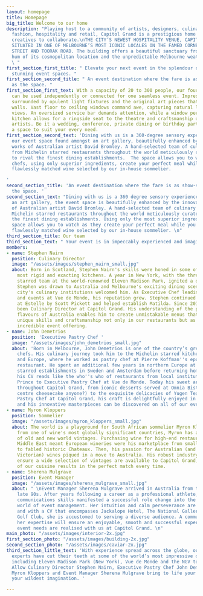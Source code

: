 ```yaml
---
layout: homepage
title: Homepage
big_title: Welcome to our home
description: "Playing host to a community of artists, designers, culinary experts,
  fashion, hospitality and retail, Capitol Grand is a prestigious home for like-minded
  creatives to collaborate.\nTHE CITY’S NEWEST HOSPITALITY VENUE, CAPITOL GRAND, IS
  SITUATED IN ONE OF MELBOURNE’S MOST ICONIC LOCALES ON THE FAMED CORNER OF CHAPEL
  STREET AND TOORAK ROAD. The building offers a beautiful sanctuary from the busy
  hum of its cosmopolitan location and the unpredictable Melbourne weather outside.
  \ "
first_section_first_title: " Elevate your next event in the splendour of Capitol Grand’s
  stunning event spaces. "
first_section_second_title: " An event destination where the fare is as show-stopping
  as the space. "
first_section_first_text: With a capacity of 20 to 300 people, our four distinct spaces
  can be used independently or connected for one seamless event. Impress your guests
  surrounded by opulent light fixtures and the original art pieces that adorn our
  walls. Vast floor to ceiling windows command awe, capturing natural light and uninterrupted
  views. An oversized service bar demands attention, while a window peering into the
  kitchen allows for a ringside seat to the theatre and craftsmanship of our culinary
  artists. Be it a wedding, conference, private dining or birthday party; we have
  a space to suit your every need.
first_section_second_text: 'Dining with us is a 360-degree sensory experience. Discover
  our event space found amongst an art gallery, beautifully enhanced by the innovative
  works of Australian artist David Bromley. A hand-selected team of culinary experts
  from Michelin starred restaurants throughout the world meticulously curate menus
  to rival the finest dining establishments.  The space allows you to watch as our
  chefs, using only superior ingredients, create your perfect meal while you sip on
  flawlessly matched wine selected by our in-house sommelier.

'
second_section_title: 'An event destination where the fare is as show-stopping as
  the space. '
second_section_text: "Dining with us is a 360 degree sensory experience. Set amongst
  an art gallery, the event space is beautifully enhanced by the innovative works
  of Australian artist David Bromley. A hand-selected team of culinary experts from
  Michelin starred restaurants throughout the world meticulously curate menus to rival
  the finest dining establishments. Using only the most superior ingredients, our
  space allows you to watch as they create your perfect meal while you sip on your
  flawlessly matched wine selected by our in-house sommelier. \n"
third_section_title: Our team
third_section_text: " Your event is in impeccably experienced and imaginative hands. "
members:
- name: Stephen Nairn
  position: Culinary Director
  image: "/assets/images/stephen_nairn_small.jpg"
  about: Born in Scotland, Stephen Nairn's skills were honed in some of the country's
    most rigid and exacting kitchens. A year in New York, with the three Michelin
    starred team at the world-renowned Eleven Madison Park, ignited a desire to travel.
    Stephen was drawn to Australia and Melbourne's exciting dining scene, where the
    city's culinary institutions welcomed him. As Executive Chef leading the kitchen
    and events at Vue de Monde, his reputation grew. Stephen continued his journey
    at Estelle by Scott Pickett and helped establish Matilda. Since 2018 Stephen has
    been Culinary Director at Capitol Grand. His understanding of the produce and
    flavours of Australia enables him to create unmistakable menus that showcase his
    unique skills and craftsmanship not only in our restaurants but as part of our
    incredible event offering.
- name: John Demetrios
  position: 'Executive Pastry Chef '
  image: "/assets/images/john_demetrios_small.jpg"
  about: 'Born in Melbourne, John Demetrios is one of the country’s greatest pastry
    chefs. His culinary journey took him to the Michelin starred kitchens of London
    and Europe, where he worked as pastry chef at Pierre Koffman''s eponymous Knightsbridge
    restaurant. He spent an additional few years in northern Europe at two Michelin
    starred establishments in Sweden and Amsterdam before returning home. In Australia,
    his CV reads like the who''s who of restaurants from local institution Circa The
    Prince to Executive Pastry Chef at Vue de Monde. Today his sweet art can be tasted
    throughout Capitol Grand, from iconic desserts served at Omnia Bistro & Bar (liquid
    centre cheesecake anyone?) to the exquisite delicacies of Yugen Tea Bar. As Executive
    Pastry Chef at Capitol Grand, his craft is delightfully enjoyed in our restaurants,
    and his innovative masterpieces can be discovered on all of our event menus. '
- name: Myron Kloppers
  position: Sommelier
  image: "/assets/images/myron_kloppers_small.jpg"
  about: The world is a playground for South African sommelier Myron Kloppers. Hailing
    from one of wine's most globally significant countries, Myron has a unique understanding
    of old and new world vintages. Purchasing wine for high-end restaurants in the
    Middle East meant European wineries were his marketplace from small boutique producers
    to fabled historic Chateaux. Then, his passion for Australian (and most notably
    Victorian) wines piqued in a move to Australia. His robust industry relationships
    ensure a wide selection of vintages are available to Capitol Grand, and his understanding
    of our cuisine results in the perfect match every time.
- name: Sherena Mulgrave
  position: Event Manager
  image: "/assets/images/sherena_mulgrave_small.jpg"
  about: " \nEvent Manager Sherena Mulgrave arrived in Australia from the UK in the
    late 90s. After years following a career as a professional athlete, her excellent
    communications skills manifested a successful role change into the fast-paced
    world of event management. Her intuition and calm perseverance are legendary,
    and with a CV that encompasses Jackalope Hotel, The National Gallery and Sandhurst
    Golf Club, she is accustomed to serving a diverse audience. A communication professional,
    her expertise will ensure an enjoyable, smooth and successful experience as your
    event needs are realised with us at Capitol Grand. \n"
main_photo: "/assets/images/interior-2x.jpg"
first_section_photo: "/assets/images/building-2x.jpg"
second_section_photo: "/assets/images/caviar-2x.jpg"
third_section_little_text: 'With experience spread across the globe, our team of culinary
  experts have cut their teeth at some of the world’s most impressive dining establishments
  including Eleven Madison Park (New York), Vue de Monde and the NGV to name a few.
  Allow Culinary Director Stephen Nairn, Executive Pastry Chef John Demetrios, Sommelier
  Myron Kloppers and Event Manager Sherena Mulgrave bring to life your event beyond
  your wildest imagination. '

---
```

